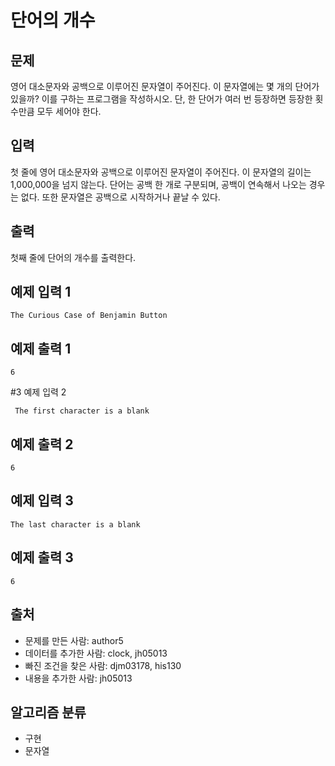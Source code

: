 # 단어의 개수
## 문제
영어 대소문자와 공백으로 이루어진 문자열이 주어진다. 이 문자열에는 몇 개의 단어가 있을까? 이를 구하는 프로그램을 작성하시오. 단, 한 단어가 여러 번 등장하면 등장한 횟수만큼 모두 세어야 한다.

## 입력
첫 줄에 영어 대소문자와 공백으로 이루어진 문자열이 주어진다. 이 문자열의 길이는 1,000,000을 넘지 않는다. 단어는 공백 한 개로 구분되며, 공백이 연속해서 나오는 경우는 없다. 또한 문자열은 공백으로 시작하거나 끝날 수 있다.

## 출력
첫째 줄에 단어의 개수를 출력한다.

## 예제 입력 1 
```
The Curious Case of Benjamin Button
```
## 예제 출력 1 
```
6
```
#3 예제 입력 2 
```
 The first character is a blank
```
## 예제 출력 2 
```
6
```
## 예제 입력 3 
```
The last character is a blank 
```
## 예제 출력 3 
```
6
```
## 출처
* 문제를 만든 사람: author5
* 데이터를 추가한 사람: clock, jh05013
* 빠진 조건을 찾은 사람: djm03178, his130
* 내용을 추가한 사람: jh05013
## 알고리즘 분류
* 구현
* 문자열
